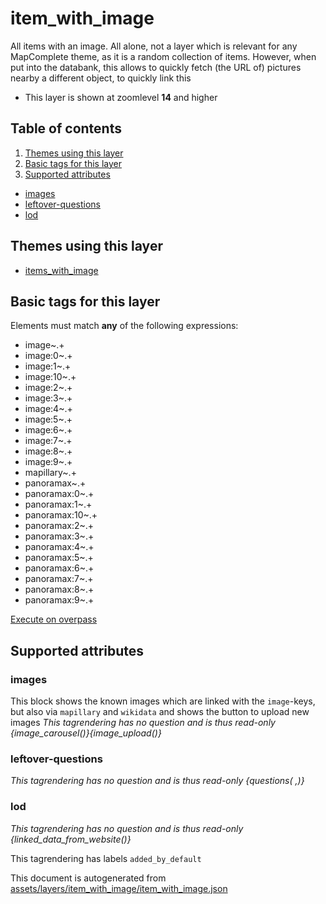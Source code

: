 [//]: # (WARNING: this file is automatically generated. Please find the sources at the bottom and edit those sources)

# item_with_image

All items with an image. All alone, not a layer which is relevant for any MapComplete theme, as it is a random collection of items. However, when put into the databank, this allows to quickly fetch (the URL of) pictures nearby a different object, to quickly link this

 - This layer is shown at zoomlevel **14** and higher

## Table of contents

1. [Themes using this layer](#themes-using-this-layer)
2. [Basic tags for this layer](#basic-tags-for-this-layer)
3. [Supported attributes](#supported-attributes)
  - [images](#images)
  - [leftover-questions](#leftover-questions)
  - [lod](#lod)

## Themes using this layer

 - [items_with_image](https://mapcomplete.org/items_with_image)

## Basic tags for this layer

Elements must match **any** of the following expressions:

 - image~.+
 - image:0~.+
 - image:1~.+
 - image:10~.+
 - image:2~.+
 - image:3~.+
 - image:4~.+
 - image:5~.+
 - image:6~.+
 - image:7~.+
 - image:8~.+
 - image:9~.+
 - mapillary~.+
 - panoramax~.+
 - panoramax:0~.+
 - panoramax:1~.+
 - panoramax:10~.+
 - panoramax:2~.+
 - panoramax:3~.+
 - panoramax:4~.+
 - panoramax:5~.+
 - panoramax:6~.+
 - panoramax:7~.+
 - panoramax:8~.+
 - panoramax:9~.+

[Execute on overpass](http://overpass-turbo.eu/?Q=%5Bout%3Ajson%5D%5Btimeout%3A90%5D%3B%28%20%20%20%20nwr%5B%22image%22%5D%28%7B%7Bbbox%7D%7D%29%3B%0A%20%20%20%20nwr%5B%22image%3A0%22%5D%28%7B%7Bbbox%7D%7D%29%3B%0A%20%20%20%20nwr%5B%22image%3A1%22%5D%28%7B%7Bbbox%7D%7D%29%3B%0A%20%20%20%20nwr%5B%22image%3A10%22%5D%28%7B%7Bbbox%7D%7D%29%3B%0A%20%20%20%20nwr%5B%22image%3A2%22%5D%28%7B%7Bbbox%7D%7D%29%3B%0A%20%20%20%20nwr%5B%22image%3A3%22%5D%28%7B%7Bbbox%7D%7D%29%3B%0A%20%20%20%20nwr%5B%22image%3A4%22%5D%28%7B%7Bbbox%7D%7D%29%3B%0A%20%20%20%20nwr%5B%22image%3A5%22%5D%28%7B%7Bbbox%7D%7D%29%3B%0A%20%20%20%20nwr%5B%22image%3A6%22%5D%28%7B%7Bbbox%7D%7D%29%3B%0A%20%20%20%20nwr%5B%22image%3A7%22%5D%28%7B%7Bbbox%7D%7D%29%3B%0A%20%20%20%20nwr%5B%22image%3A8%22%5D%28%7B%7Bbbox%7D%7D%29%3B%0A%20%20%20%20nwr%5B%22image%3A9%22%5D%28%7B%7Bbbox%7D%7D%29%3B%0A%20%20%20%20nwr%5B%22mapillary%22%5D%28%7B%7Bbbox%7D%7D%29%3B%0A%20%20%20%20nwr%5B%22panoramax%22%5D%28%7B%7Bbbox%7D%7D%29%3B%0A%20%20%20%20nwr%5B%22panoramax%3A0%22%5D%28%7B%7Bbbox%7D%7D%29%3B%0A%20%20%20%20nwr%5B%22panoramax%3A1%22%5D%28%7B%7Bbbox%7D%7D%29%3B%0A%20%20%20%20nwr%5B%22panoramax%3A10%22%5D%28%7B%7Bbbox%7D%7D%29%3B%0A%20%20%20%20nwr%5B%22panoramax%3A2%22%5D%28%7B%7Bbbox%7D%7D%29%3B%0A%20%20%20%20nwr%5B%22panoramax%3A3%22%5D%28%7B%7Bbbox%7D%7D%29%3B%0A%20%20%20%20nwr%5B%22panoramax%3A4%22%5D%28%7B%7Bbbox%7D%7D%29%3B%0A%20%20%20%20nwr%5B%22panoramax%3A5%22%5D%28%7B%7Bbbox%7D%7D%29%3B%0A%20%20%20%20nwr%5B%22panoramax%3A6%22%5D%28%7B%7Bbbox%7D%7D%29%3B%0A%20%20%20%20nwr%5B%22panoramax%3A7%22%5D%28%7B%7Bbbox%7D%7D%29%3B%0A%20%20%20%20nwr%5B%22panoramax%3A8%22%5D%28%7B%7Bbbox%7D%7D%29%3B%0A%20%20%20%20nwr%5B%22panoramax%3A9%22%5D%28%7B%7Bbbox%7D%7D%29%3B%0A%29%3Bout%20body%3B%3E%3Bout%20skel%20qt%3B)

## Supported attributes

### images
This block shows the known images which are linked with the `image`-keys, but also via `mapillary` and `wikidata` and shows the button to upload new images
_This tagrendering has no question and is thus read-only_
*{image_carousel()}{image_upload()}*

### leftover-questions

_This tagrendering has no question and is thus read-only_
*{questions( ,)}*

### lod

_This tagrendering has no question and is thus read-only_
*{linked_data_from_website()}*

This tagrendering has labels 
`added_by_default`


This document is autogenerated from [assets/layers/item_with_image/item_with_image.json](https://github.com/pietervdvn/MapComplete/blob/develop/assets/layers/item_with_image/item_with_image.json)
